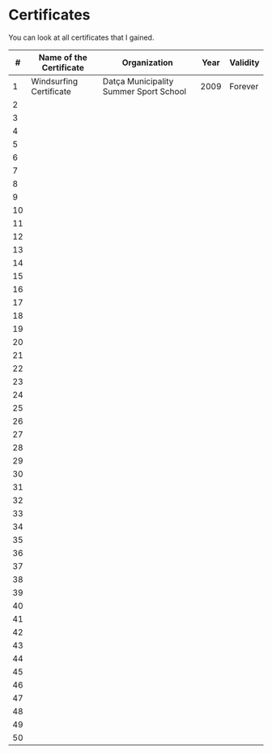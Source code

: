 # Certificates
You can look at all certificates that I gained.


| # | Name of the Certificate | Organization | Year | Validity |
|---|-------------------------|--------------|------|----------|
| 1 | Windsurfing Certificate| Datça Municipality Summer Sport School|2009|Forever|
| 2 |                         |              |      |          |
| 3 |                         |              |      |          |
| 4 |                         |              |      |          |
| 5 |                         |              |      |          |
| 6 |                         |              |      |          |
| 7 |                         |              |      |          |
| 8 |                         |              |      |          |
| 9 |                         |              |      |          |
| 10|                         |              |      |          |
| 11|                         |              |      |          |
| 12|                         |              |      |          |
| 13|                         |              |      |          |
| 14|                         |              |      |          |
| 15|                         |              |      |          |
| 16|                         |              |      |          |
| 17|                         |              |      |          |
| 18|                         |              |      |          |
| 19|                         |              |      |          |
| 20|                         |              |      |          |
| 21|                         |              |      |          |
| 22|                         |              |      |          |
| 23|                         |              |      |          |
| 24|                         |              |      |          |
| 25|                         |              |      |          |
| 26|                         |              |      |          |
| 27|                         |              |      |          |
| 28|                         |              |      |          |
| 29|                         |              |      |          |
| 30|                         |              |      |          |
| 31|                         |              |      |          |
| 32|                         |              |      |          |
| 33|                         |              |      |          |
| 34|                         |              |      |          |
| 35|                         |              |      |          |
| 36|                         |              |      |          |
| 37|                         |              |      |          |
| 38|                         |              |      |          |
| 39|                         |              |      |          |
| 40|                         |              |      |          |
| 41|                         |              |      |          |
| 42|                         |              |      |          |
| 43|                         |              |      |          |
| 44|                         |              |      |          |
| 45|                         |              |      |          |
| 46|                         |              |      |          |
| 47|                         |              |      |          |
| 48|                         |              |      |          |
| 49|                         |              |      |          |
| 50|                         |              |      |          |

